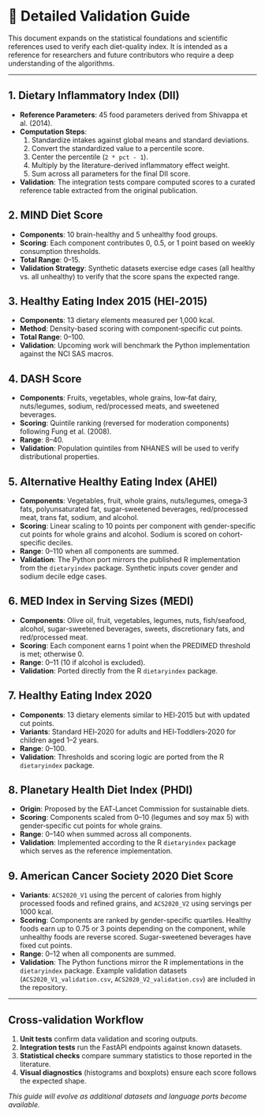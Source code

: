 # 🔬 Detailed Validation Guide

This document expands on the statistical foundations and scientific references used to verify each diet-quality index.
It is intended as a reference for researchers and future contributors who require a deep understanding of the algorithms.

---

## 1. Dietary Inflammatory Index (DII)

- **Reference Parameters**: 45 food parameters derived from Shivappa et al. (2014).
- **Computation Steps**:
  1. Standardize intakes against global means and standard deviations.
  2. Convert the standardized value to a percentile score.
  3. Center the percentile (`2 * pct - 1`).
  4. Multiply by the literature-derived inflammatory effect weight.
  5. Sum across all parameters for the final DII score.
- **Validation**: The integration tests compare computed scores to a curated reference table extracted from the original publication.

## 2. MIND Diet Score

- **Components**: 10 brain-healthy and 5 unhealthy food groups.
- **Scoring**: Each component contributes 0, 0.5, or 1 point based on weekly consumption thresholds.
- **Total Range**: 0–15.
- **Validation Strategy**: Synthetic datasets exercise edge cases (all healthy vs. all unhealthy) to verify that the score spans the expected range.

## 3. Healthy Eating Index 2015 (HEI‑2015)

- **Components**: 13 dietary elements measured per 1,000 kcal.
- **Method**: Density-based scoring with component‑specific cut points.
- **Total Range**: 0–100.
- **Validation**: Upcoming work will benchmark the Python implementation against the NCI SAS macros.

## 4. DASH Score

- **Components**: Fruits, vegetables, whole grains, low‑fat dairy, nuts/legumes, sodium, red/processed meats, and sweetened beverages.
- **Scoring**: Quintile ranking (reversed for moderation components) following Fung et al. (2008).
- **Range**: 8–40.
- **Validation**: Population quintiles from NHANES will be used to verify distributional properties.

## 5. Alternative Healthy Eating Index (AHEI)

- **Components**: Vegetables, fruit, whole grains, nuts/legumes, omega‑3 fats, polyunsaturated fat, sugar‑sweetened beverages, red/processed meat, trans fat, sodium, and alcohol.
- **Scoring**: Linear scaling to 10 points per component with gender-specific cut points for whole grains and alcohol. Sodium is scored on cohort-specific deciles.
- **Range**: 0–110 when all components are summed.
- **Validation**: The Python port mirrors the published R implementation from the `dietaryindex` package. Synthetic inputs cover gender and sodium decile edge cases.
## 6. MED Index in Serving Sizes (MEDI)

- **Components**: Olive oil, fruit, vegetables, legumes, nuts, fish/seafood, alcohol,
  sugar-sweetened beverages, sweets, discretionary fats, and red/processed meat.
- **Scoring**: Each component earns 1 point when the PREDIMED threshold is met; otherwise 0.
- **Range**: 0–11 (10 if alcohol is excluded).
- **Validation**: Ported directly from the R `dietaryindex` package.


## 7. Healthy Eating Index 2020

- **Components**: 13 dietary elements similar to HEI‑2015 but with updated cut points.
- **Variants**: Standard HEI‑2020 for adults and HEI‑Toddlers‑2020 for children aged 1–2 years.
- **Range**: 0–100.
- **Validation**: Thresholds and scoring logic are ported from the R `dietaryindex` package.

## 8. Planetary Health Diet Index (PHDI)

- **Origin**: Proposed by the EAT‑Lancet Commission for sustainable diets.
- **Scoring**: Components scaled from 0–10 (legumes and soy max 5) with gender‑specific cut points for whole grains.
- **Range**: 0–140 when summed across all components.
- **Validation**: Implemented according to the R `dietaryindex` package which serves as the reference implementation.

## 9. American Cancer Society 2020 Diet Score

- **Variants**: `ACS2020_V1` using the percent of calories from highly processed foods and refined grains, and `ACS2020_V2` using servings per 1000 kcal.
- **Scoring**: Components are ranked by gender-specific quartiles. Healthy foods earn up to 0.75 or 3 points depending on the component, while unhealthy foods are reverse scored. Sugar-sweetened beverages have fixed cut points.
- **Range**: 0–12 when all components are summed.
- **Validation**: The Python functions mirror the R implementations in the `dietaryindex` package. Example validation datasets (`ACS2020_V1_validation.csv`, `ACS2020_V2_validation.csv`) are included in the repository.

---

## Cross‑validation Workflow

1. **Unit tests** confirm data validation and scoring outputs.
2. **Integration tests** run the FastAPI endpoints against known datasets.
3. **Statistical checks** compare summary statistics to those reported in the literature.
4. **Visual diagnostics** (histograms and boxplots) ensure each score follows the expected shape.

_This guide will evolve as additional datasets and language ports become available._
